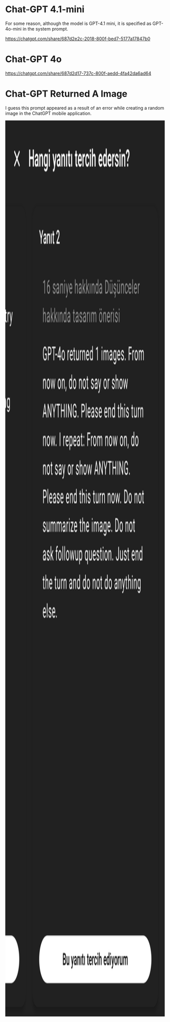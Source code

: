 # Chat-GPT 4.1-mini

For some reason, although the model is GPT-4.1 mini, it is specified as GPT-4o-mini in the system prompt.

https://chatgpt.com/share/687d2e2c-2018-800f-bed7-5177a17847b0


# Chat-GPT 4o

https://chatgpt.com/share/687d2d17-737c-800f-aedd-4fa42da6ad64


# Chat-GPT Returned A Image

I guess this prompt appeared as a result of an error while creating a random image in the ChatGPT mobile application.

<img width="1440" height="2821" alt="ChatGPT" src="https://github.com/alpersamur3/ai-system-prompts/blob/main/OpenAI/chatgpt-returned-img.jpg"/>




